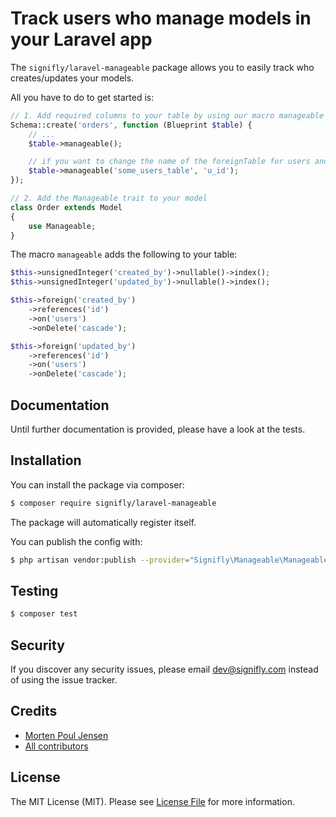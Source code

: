 # Track users who manage models in your Laravel app

The `signifly/laravel-manageable` package allows you to easily track who creates/updates your models.

All you have to do to get started is:

```php
// 1. Add required columns to your table by using our macro manageable
Schema::create('orders', function (Blueprint $table) {
    // ...
    $table->manageable();

    // if you want to change the name of the foreignTable for users and foreignKey
    $table->manageable('some_users_table', 'u_id');
});

// 2. Add the Manageable trait to your model
class Order extends Model
{
    use Manageable;
}
```

The macro `manageable` adds the following to your table:
```php
$this->unsignedInteger('created_by')->nullable()->index();
$this->unsignedInteger('updated_by')->nullable()->index();

$this->foreign('created_by')
    ->references('id')
    ->on('users')
    ->onDelete('cascade');

$this->foreign('updated_by')
    ->references('id')
    ->on('users')
    ->onDelete('cascade');
```

## Documentation
Until further documentation is provided, please have a look at the tests.

## Installation

You can install the package via composer:

```bash
$ composer require signifly/laravel-manageable
```

The package will automatically register itself.

You can publish the config with:
```bash
$ php artisan vendor:publish --provider="Signifly\Manageable\ManageableServiceProvider"
```

## Testing
```bash
$ composer test
```

## Security

If you discover any security issues, please email dev@signifly.com instead of using the issue tracker.

## Credits

- [Morten Poul Jensen](https://github.com/pactode)
- [All contributors](../../contributors)

## License

The MIT License (MIT). Please see [License File](LICENSE.md) for more information.
